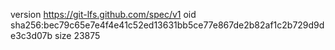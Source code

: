 version https://git-lfs.github.com/spec/v1
oid sha256:bec79c65e7e4f4e41c52ed13631bb5ce77e867de2b82af1c2b729d9de3c3d07b
size 23875
